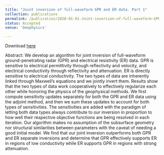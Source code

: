 ```yaml
---
title: "Joint inversion of full-waveform GPR and ER data. Part 1"
collection: publications
permalink: /publication/2020-01-01-Joint-inversion-of-full-waveform-GPR-and-ER-data.-Part-1
status: Accepted
venue: 'Geophysics'

---
```

Download [here](https://math.boisestate.edu/~mead/papers/joint.pdf)

Abstract: 
We develop an algorithm for joint inversion of full-waveform ground-penetrating radar
(GPR) and electrical resistivity (ER) data. GPR is sensitive to electrical permittivity
through reflectivity and velocity, and electrical conductivity through reflectivity and attenuation. ER is directly sensitive to electrical conductivity. The two types of data are inherently linked through Maxwell’s equations and we jointly invert them. Results show that
the two types of data work cooperatively to effectively regularize each other while honoring
the physics of the geophysical methods. We first compute sensitivity updates separately
for both the GPR and ER data using the adjoint method, and then we sum these updates
to account for both types of sensitivities. The sensitivities are added with the paradigm of
letting both data types always contribute to our inversion in proportion to how well their
respective objective functions are being resolved in each iteration. Our algorithm makes no
assumption of the subsurface geometry nor structural similarities between parameters with
the caveat of needing a good initial model. We find that our joint inversion outperforms
both GPR and ER separate inversions and determine that GPR effectively supports ER in
regions of low conductivity while ER supports GPR in regions with strong attenuation.
